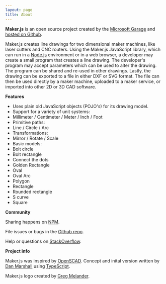 ```yaml
---
layout: page
title: About
---
```


**Maker.js** is an open source project created by the [Microsoft Garage](microsoft.com/garage) and [hosted on Github](https://github.com/Microsoft/maker.js).

Maker.js creates line drawings for two dimensional maker machines, like laser cutters and CNC routers. Using the Maker.js JavaScript library, which can run in a [Node.js](https://nodejs.org/) environment or in a web browser, a developer may create a small program that creates a line drawing. The developer's program may accept parameters which can be used to alter the drawing. The program can be shared and re-used in other drawings. Lastly, the drawing can be exported to a file in either DXF or SVG format. The file can then be used directly by a maker machine, uploaded to a maker service, or imported into other 2D or 3D CAD software.

**Features**

* Uses plain old JavaScript objects (POJO's) for its drawing model.
* Support for a variety of unit systems:
 * Millimeter / Centimeter / Meter / Inch / Foot
* Primitive paths:
 * Line / Circle / Arc
* Transformations:
 * Mirror / Rotate / Scale
* Basic models:
 * Bolt circle
 * Bolt rectangle
 * Connect the dots
 * Golden Rectangle
 * Oval
 * Oval Arc
 * Polygon
 * Rectangle
 * Rounded rectangle
 * S curve
 * Square

**Community**

Sharing happens on [NPM](https://www.npmjs.com/search?q=makerjs).

File issues or bugs in the [Github repo](https://github.com/Microsoft/maker.js/issues).

Help or questions on [StackOverflow](http://stackoverflow.com/questions/tagged/makerjs).

**Project info**

Maker.js was inspired by [OpenSCAD](http://www.openscad.org/). Concept and inital version written by [Dan Marshall](https://github.com/danmarshall) using [TypeScript](http://www.typescriptlang.org/).

Maker.js logo created by [Greg Melander](http://gregmelander.com/).
